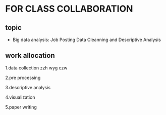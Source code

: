 # FOR CLASS COLLABORATION

## topic

* Big data analysis: Job Posting Data Cleanning and Descriptive Analysis

## work allocation

1.data collection
zzh wyg czw

2.pre processing

3.descriptive analysis

4.visualization

5.paper writing
